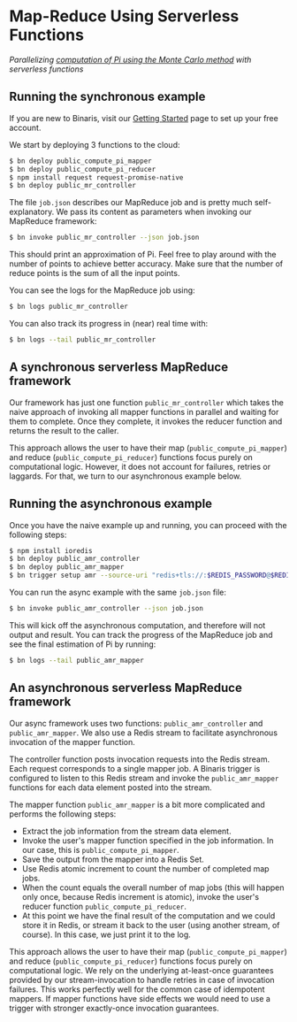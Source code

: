 # Map-Reduce Using Serverless Functions
*Parallelizing [computation of Pi using the Monte Carlo method](https://www.geeksforgeeks.org/estimating-value-pi-using-monte-carlo/) with serverless functions*

## Running the synchronous example

If you are new to Binaris, visit our [Getting Started](https://dev.binaris.com/tutorials/nodejs/getting-started/) page to set up your free account.

We start by deploying 3 functions to the cloud:

```bash
$ bn deploy public_compute_pi_mapper
$ bn deploy public_compute_pi_reducer
$ npm install request request-promise-native
$ bn deploy public_mr_controller
```

The file `job.json` describes our MapReduce job and is pretty much self-explanatory. We pass its content as parameters when invoking our MapReduce framework:

```bash
$ bn invoke public_mr_controller --json job.json
```

This should print an approximation of Pi. Feel free to play around with the number of points to achieve better accuracy. Make sure that the number of reduce points is the sum of all the input points.

You can see the logs for the MapReduce job using:

```bash
$ bn logs public_mr_controller
```

You can also track its progress in (near) real time with:

```bash
$ bn logs --tail public_mr_controller
```

## A synchronous serverless MapReduce framework

Our framework has just one function `public_mr_controller` which takes the naive approach of invoking all mapper functions in parallel and waiting for them to complete. Once they complete, it invokes the reducer function and returns the result to the caller.

This approach allows the user to have their map (`public_compute_pi_mapper`) and reduce (`public_compute_pi_reducer`) functions focus purely on computational logic. However, it does not account for failures, retries or laggards. For that, we turn to our asynchronous example below.

## Running the asynchronous example

Once you have the naive example up and running, you can proceed with the following steps:

```bash
$ npm install ioredis
$ bn deploy public_amr_controller
$ bn deploy public_amr_mapper
$ bn trigger setup amr --source-uri "redis+tls://:$REDIS_PASSWORD@$REDIS_HOST:$REDIS_PORT#inputs" --target public_amr_mapper
```

You can run the async example with the same `job.json` file:

```bash
$ bn invoke public_amr_controller --json job.json
```

This will kick off the asynchronous computation, and therefore will not output and result. You can track the progress of the MapReduce job and see the final estimation of Pi by running:

```bash
$ bn logs --tail public_amr_mapper
```

## An asynchronous serverless MapReduce framework

Our async framework uses two functions: `public_amr_controller` and `public_amr_mapper`. We also use a Redis stream to facilitate asynchronous invocation of the mapper function.

The controller function posts invocation requests into the Redis stream. Each request corresponds to a single mapper job. A Binaris trigger is configured to listen to this Redis stream and invoke the `public_amr_mapper` functions for each data element posted into the stream.

The mapper function `public_amr_mapper` is a bit more complicated and performs the following steps:
* Extract the job information from the stream data element.
* Invoke the user's mapper function specified in the job information. In our case, this is `public_compute_pi_mapper`.
* Save the output from the mapper into a Redis Set.
* Use Redis atomic increment to count the number of completed map jobs.
* When the count equals the overall number of map jobs (this will happen only once, because Redis increment is atomic), invoke the user's reducer function `public_compute_pi_reducer`.
* At this point we have the final result of the computation and we could store it in Redis, or stream it back to the user (using another stream, of course). In this case, we just print it to the log.

This approach allows the user to have their map (`public_compute_pi_mapper`) and reduce (`public_compute_pi_reducer`) functions focus purely on computational logic. We rely on the underlying at-least-once guarantees provided by our stream-invocation to handle retries in case of invocation failures. This works perfectly well for the common case of idempotent mappers. If mapper functions have side effects we would need to use a trigger with stronger exactly-once invocation guarantees.
